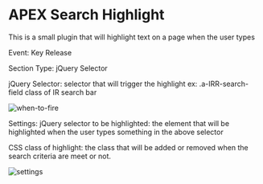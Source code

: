 # APEX Search Highlight
 This is a small plugin that will highlight text on a page when the user types
 
Event: Key Release

Section Type: jQuery Selector

jQuery Selector: selector that will trigger the highlight ex: .a-IRR-search-field class of IR search bar

![when-to-fire](https://user-images.githubusercontent.com/5824892/156163306-5e780754-82fc-47d5-bbae-cbce7b1007fa.png)

Settings:
jQuery selector to be highlighted: the element that will be highlighted when the user types something in the above selector

CSS class of highlight: the class that will be added or removed when the search criteria are meet or not.

![settings](https://user-images.githubusercontent.com/5824892/156163313-2357742d-08a7-439b-b433-eee301509570.png)
